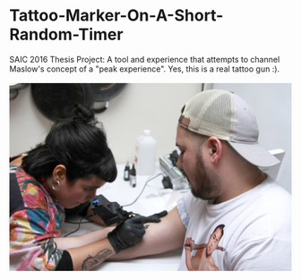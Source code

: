 # Tattoo-Marker-On-A-Short-Random-Timer
SAIC 2016 Thesis Project: A tool and experience that attempts to channel Maslow's concept of a "peak experience". Yes, this is a real tattoo gun :).
<br><br/>
![Tattoo Marker](https://github.com/lkishfy/Tattoo-Marker-On-A-Short-Random-Timer/blob/master/Tattoo%20Marker.jpeg)
